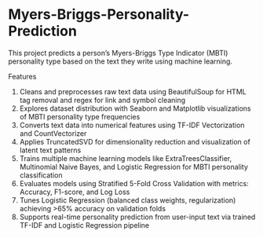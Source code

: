 # Myers-Briggs-Personality-Prediction

This project predicts a person’s Myers-Briggs Type Indicator (MBTI) personality type based on the text they write using machine learning.

Features
1. Cleans and preprocesses raw text data using BeautifulSoup for HTML tag removal and regex for link and symbol cleaning
2. Explores dataset distribution with Seaborn and Matplotlib visualizations of MBTI personality type frequencies
3. Converts text data into numerical features using TF-IDF Vectorization and CountVectorizer
4. Applies TruncatedSVD for dimensionality reduction and visualization of latent text patterns
5. Trains multiple machine learning models like ExtraTreesClassifier, Multinomial Naive Bayes, and Logistic Regression for MBTI personality classification
6. Evaluates models using Stratified 5-Fold Cross Validation with metrics: Accuracy, F1-score, and Log Loss
7. Tunes Logistic Regression (balanced class weights, regularization) achieving >65% accuracy on validation folds
8. Supports real-time personality prediction from user-input text via trained TF-IDF and Logistic Regression pipeline
